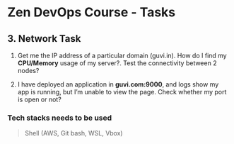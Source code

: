 # Zen DevOps Course - Tasks

## 3. Network Task

1. Get me the IP address of a particular domain (guvi.in). How do I find my **CPU/Memory** usage of my server?. Test the connectivity between 2 nodes?

2. I have deployed an application in **guvi.com:9000**, and logs show my app is running, but I’m unable to view the page. Check whether my port is open or not?

### Tech stacks needs to be used

> Shell (AWS, Git bash, WSL, Vbox)
